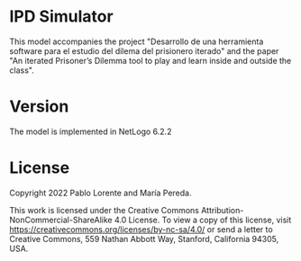 # IPD Simulator

This model accompanies the project "Desarrollo de una herramienta software para el estudio del dilema del prisionero iterado" and the paper "An iterated Prisoner’s Dilemma tool to play and learn inside and outside the class".


# Version

The model is implemented in NetLogo 6.2.2


# License

Copyright 2022 Pablo Lorente and María Pereda.

This work is licensed under the Creative Commons Attribution-NonCommercial-ShareAlike 4.0 License. To view a copy of this license, visit https://creativecommons.org/licenses/by-nc-sa/4.0/ or send a letter to Creative Commons, 559 Nathan Abbott Way, Stanford, California 94305, USA.
